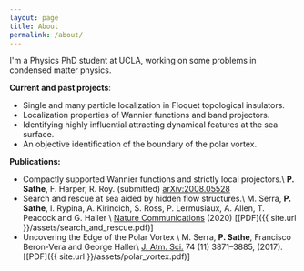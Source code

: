 ```yaml
---
layout: page
title: About
permalink: /about/
---
```


I'm a Physics PhD student at UCLA, working on some problems in condensed matter physics.

**Current and past projects**:
- Single and many particle localization in Floquet topological insulators.
- Localization properties of Wannier functions and band projectors.
- Identifying highly influential attracting dynamical features at the sea surface.
- An objective identification of the boundary of the polar vortex.

**Publications:**
- Compactly supported Wannier functions and strictly local projectors.\\
 **P. Sathe**, F. Harper, R. Roy. (submitted) [arXiv:2008.05528](https://arxiv.org/abs/2008.05528) 
- Search and rescue at sea aided by hidden flow structures.\\
M. Serra, **P. Sathe**, I. Rypina, A. Kirincich, S. Ross, P. Lermusiaux, A. Allen, T. Peacock and G. Haller \\
[Nature Communications](https://www.nature.com/articles/s41467-020-16281-x) (2020) [[PDF]({{ site.url }}/assets/search_and_rescue.pdf)]
- Uncovering the Edge of the Polar Vortex \\
M. Serra, **P. Sathe**, Francisco Beron-Vera and George Haller\\
[J. Atm. Sci.](https://doi.org/10.1175/JAS-D-17-0052.1) 74 (11) 3871–3885, (2017). [[PDF]({{ site.url }}/assets/polar_vortex.pdf)]

<!-- **Education:**
- PhD (Physics) [Sept 2017-Present] \\
UCLA -->


